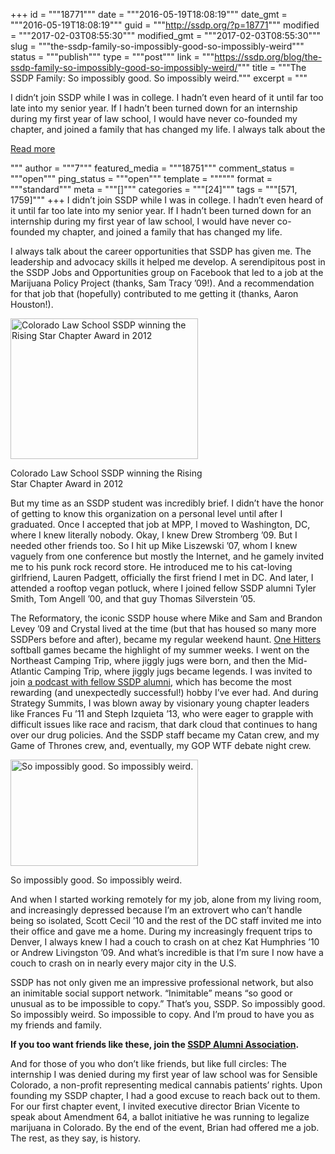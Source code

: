 +++
id = """18771"""
date = """2016-05-19T18:08:19"""
date_gmt = """2016-05-19T18:08:19"""
guid = """http://ssdp.org/?p=18771"""
modified = """2017-02-03T08:55:30"""
modified_gmt = """2017-02-03T08:55:30"""
slug = """the-ssdp-family-so-impossibly-good-so-impossibly-weird"""
status = """publish"""
type = """post"""
link = """https://ssdp.org/blog/the-ssdp-family-so-impossibly-good-so-impossibly-weird/"""
title = """The SSDP Family: So impossibly good. So impossibly weird."""
excerpt = """<p>I didn’t join SSDP while I was in college. I hadn’t even heard of it until far too late into my senior year. If I hadn’t been turned down for an internship during my first year of law school, I would have never co-founded my chapter, and joined a family that has changed my life. I always talk about the</p>
<div class="h10"></div>
<p><a class="more-link2 flat" href="https://ssdp.org/blog/the-ssdp-family-so-impossibly-good-so-impossibly-weird/">Read more</a></p>
"""
author = """7"""
featured_media = """18751"""
comment_status = """open"""
ping_status = """open"""
template = """"""
format = """standard"""
meta = """[]"""
categories = """[24]"""
tags = """[571, 1759]"""
+++
<span style="font-weight: 400;">I didn’t join SSDP while I was in college. I hadn’t even heard of it until far too late into my senior year. If I hadn’t been turned down for an internship during my first year of law school, I would have never co-founded my chapter, and joined a family that has changed my life.</span>

<span style="font-weight: 400;">I always talk about the career opportunities that SSDP has given me. The leadership and advocacy skills it helped me develop. A serendipitous post in the SSDP Jobs and Opportunities group on Facebook that led to a job at the Marijuana Policy Project (thanks, Sam Tracy &#8217;09!). And a recommendation for that job that (hopefully) contributed to me getting it (thanks, Aaron Houston!).</span>

<div id="attachment_18772" style="width: 310px" class="wp-caption alignleft"><img class="size-medium wp-image-18772" src="http://ssdp.org/assets/Screen-Shot-2016-05-19-at-10.49.24-AM-300x225.png" alt="Colorado Law School SSDP winning the Rising Star Chapter Award in 2012" width="300" height="225" /><p class="wp-caption-text">Colorado Law School SSDP winning the Rising Star Chapter Award in 2012</p></div>

<span style="font-weight: 400;">But my time as an SSDP student was incredibly brief. I didn’t have the honor of getting to know this organization on a personal level until after I graduated. Once I accepted that job at MPP, I moved to Washington, DC, where I knew literally nobody. Okay, I knew Drew Stromberg &#8217;09. But I needed other friends too. So I hit up Mike Liszewski &#8217;07, whom I knew vaguely from one conference but mostly the Internet, and he gamely invited me to his punk rock record store. He introduced me to his cat-loving girlfriend, Lauren Padgett, officially the first friend I met in DC. And later, I attended a rooftop vegan potluck, where I joined fellow SSDP alumni Tyler Smith, Tom Angell &#8217;00, and that guy Thomas Silverstein &#8217;05.</span>

<span style="font-weight: 400;">The Reformatory, the iconic SSDP house where Mike and Sam and Brandon Levey &#8217;09 and Crystal lived at the time (but that has housed so many more SSDPers before and after), became my regular weekend haunt. <a href="http://ssdp.org/news/blog/jay-leno-mentions-our-win-over-white-house-on-tonight-show/">One Hitters</a> softball games became the highlight of my summer weeks. I went on the Northeast Camping Trip, where jiggly jugs were born, and then the Mid-Atlantic Camping Trip, where jiggly jugs became legends. I was invited to join <a href="http://thisweekindrugs.org/">a podcast with fellow SSDP alumni</a>, which has become the most rewarding (and unexpectedly successful!) hobby I’ve ever had. And during Strategy Summits, I was blown away by visionary young chapter leaders like Frances Fu &#8217;11 and Steph Izquieta &#8217;13, who were eager to grapple with difficult issues like race and racism, that dark cloud that continues to hang over our drug policies. And the SSDP staff became my Catan crew, and my Game of Thrones crew, and, eventually, my GOP WTF debate night crew.</span>

<div id="attachment_18773" style="width: 310px" class="wp-caption alignleft"><img class="size-medium wp-image-18773" src="http://ssdp.org/assets/Screen-Shot-2016-05-19-at-10.49.02-AM-300x170.png" alt="So impossibly good. So impossibly weird." width="300" height="170" /><p class="wp-caption-text">So impossibly good. So impossibly weird.</p></div>

<span style="font-weight: 400;">And when I started working remotely for my job, alone from my living room, and increasingly depressed because I’m an extrovert who can’t handle being so isolated, Scott Cecil &#8217;10 and the rest of the DC staff invited me into their office and gave me a home. During my increasingly frequent trips to Denver, I always knew I had a couch to crash on at chez Kat Humphries &#8217;10 or Andrew Livingston &#8217;09. And what’s incredible is that I’m sure I now have a couch to crash on in nearly every major city in the U.S.</span>

<span style="font-weight: 400;">SSDP has not only given me an impressive professional network, but also an inimitable social support network. “Inimitable” means “so good or unusual as to be impossible to copy.” That’s you, SSDP. So impossibly good. So impossibly weird. So impossible to copy. And I’m proud to have you as my friends and family. </span>

<strong>If you too want friends like these, join the <a href="http://ssdp.org/alumni">SSDP Alumni Association</a>.</strong>

And for those of you who don’t like friends, but like full circles: The internship I was denied during my first year of law school was for Sensible Colorado, a non-profit representing medical cannabis patients’ rights. Upon founding my SSDP chapter, I had a good excuse to reach back out to them. For our first chapter event, I invited executive director Brian Vicente to speak about Amendment 64, a ballot initiative he was running to legalize marijuana in Colorado. By the end of the event, Brian had offered me a job. The rest, as they say, is history.

&nbsp;
